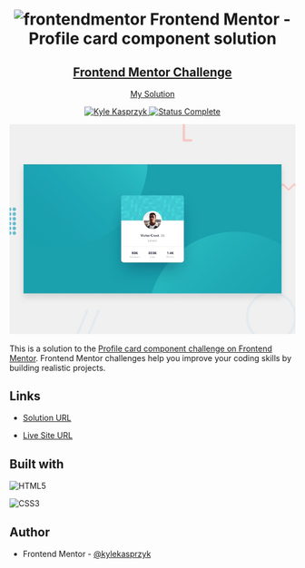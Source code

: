 <div align="center">
  <h1><img src="https://www.frontendmentor.io/static/images/logo-mobile.svg" alt="frontendmentor"> Frontend Mentor - Profile card component solution</h1>
  <h2>
    <a href="https://www.frontendmentor.io/challenges/profile-card-component-cfArpWshJ"><strong>Frontend Mentor Challenge</strong></a>  </h2>
    <p>
    <a href="https://kylekasprzyk.github.io/Frontend-Mentor-Profile-card-component/">My Solution</a>
  </p>
</div>

<!-- bagdes -->
<div align="center">
  <!-- profile -->
  <a href="https://www.frontendmentor.io/profile/kylekasprzyk">
    <img src="https://img.shields.io/badge/Profile-Kyle%20Kasprzyk-blue" alt="Kyle Kasprzyk">
  </a>
  <!-- status -->
    <a href="#">
    <img src="https://img.shields.io/badge/Status-Complete-brightgreen" alt="Status Complete">
  </a>
</div>

![](./design/desktop-preview.jpg)

This is a solution to the [Profile card component challenge on Frontend Mentor](https://www.frontendmentor.io/challenges/profile-card-component-cfArpWshJ). Frontend Mentor challenges help you improve your coding skills by building realistic projects. 

## Links

- [Solution URL](https://www.frontendmentor.io/solutions/profile-card-component-solution-Z_2AyLdtCu)

- [Live Site URL](https://kylekasprzyk.github.io/Frontend-Mentor-Profile-card-component/)

## Built with

![HTML5](https://img.shields.io/badge/html5-%23E34F26.svg?style=plastic&logo=html5&logoColor=white)

![CSS3](https://img.shields.io/badge/css3-%231572B6.svg?style=plastic&logo=css3&logoColor=white)

## Author

- Frontend Mentor - [@kylekasprzyk](https://www.frontendmentor.io/profile/kylekasprzyk)
